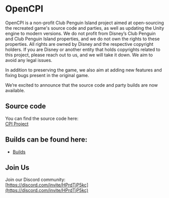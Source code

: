 # OpenCPI

OpenCPI is a non-profit Club Penguin Island project aimed at open-sourcing the recreated game's source code and parties, as well as updating the Unity engine to modern versions. We do not profit from Disney’s Club Penguin and Club Penguin Island properties, and we do not own the rights to these properties. All rights are owned by Disney and the respective copyright holders. If you are Disney or another entity that holds copyrights related to this project, please reach out to us, and we will take it down. We aim to avoid any legal issues.

In addition to preserving the game, we also aim at adding new features and fixing bugs present in the original game.

We’re excited to announce that the source code and party builds are now available.

## Source code

You can find the source code here:  
[CPI Project](https://github.com/OpenCPIsland/CPI-Project)

## **Builds can be found here:**
- [Builds](https://wednesday2024.itch.io/opencpi)

## Join Us

Join our Discord community:  
[https://discord.com/invite/HPrdTjP5kc](https://discord.com/invite/HPrdTjP5kc)

